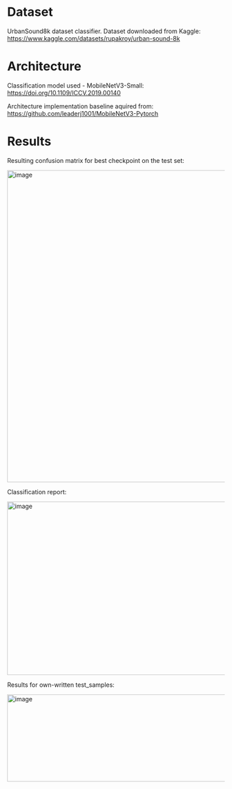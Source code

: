 # Dataset

UrbanSound8k dataset classifier.
Dataset downloaded from Kaggle:
https://www.kaggle.com/datasets/rupakroy/urban-sound-8k

# Architecture
Classification model used - MobileNetV3-Small:
https://doi.org/10.1109/ICCV.2019.00140

Architecture implementation baseline aquired from:
https://github.com/leaderj1001/MobileNetV3-Pytorch

# Results
Resulting confusion matrix for best checkpoint on the test set:

<img width="975" height="723" alt="image" src="https://github.com/user-attachments/assets/c25fe5e2-3de8-4c35-a874-718dfe42a060" />

Classification report:

<img width="560" height="402" alt="image" src="https://github.com/user-attachments/assets/223f1a63-77e8-4af2-ba1a-a29185f41be6" />

Results for own-written test_samples:

<img width="975" height="202" alt="image" src="https://github.com/user-attachments/assets/24edd4fa-8e1b-438a-9d41-53b1a9521035" />

